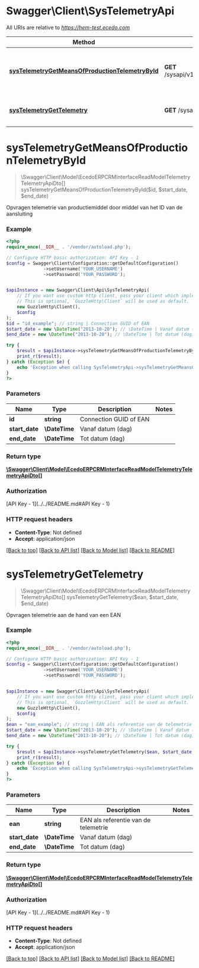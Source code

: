 # Swagger\Client\SysTelemetryApi

All URIs are relative to *https://hem-test.ecedo.com*

Method | HTTP request | Description
------------- | ------------- | -------------
[**sysTelemetryGetMeansOfProductionTelemetryById**](SysTelemetryApi.md#sysTelemetryGetMeansOfProductionTelemetryById) | **GET** /sysapi/v1.0/telemetryreadings/meansofproductionconnection/{id} | Opvragen telemetrie van productiemiddel door middel van het ID van de aansluiting
[**sysTelemetryGetTelemetry**](SysTelemetryApi.md#sysTelemetryGetTelemetry) | **GET** /sysapi/v1.0/telemetryreadings/{ean} | Opvragen telemetrie aan de hand van een EAN


# **sysTelemetryGetMeansOfProductionTelemetryById**
> \Swagger\Client\Model\EcedoERPCRMInterfaceReadModelTelemetryTelemetryApiDto[] sysTelemetryGetMeansOfProductionTelemetryById($id, $start_date, $end_date)

Opvragen telemetrie van productiemiddel door middel van het ID van de aansluiting

### Example
```php
<?php
require_once(__DIR__ . '/vendor/autoload.php');

// Configure HTTP basic authorization: API Key - 1
$config = Swagger\Client\Configuration::getDefaultConfiguration()
              ->setUsername('YOUR_USERNAME')
              ->setPassword('YOUR_PASSWORD');


$apiInstance = new Swagger\Client\Api\SysTelemetryApi(
    // If you want use custom http client, pass your client which implements `GuzzleHttp\ClientInterface`.
    // This is optional, `GuzzleHttp\Client` will be used as default.
    new GuzzleHttp\Client(),
    $config
);
$id = "id_example"; // string | Connection GUID of EAN
$start_date = new \DateTime("2013-10-20"); // \DateTime | Vanaf datum (dag)
$end_date = new \DateTime("2013-10-20"); // \DateTime | Tot datum (dag)

try {
    $result = $apiInstance->sysTelemetryGetMeansOfProductionTelemetryById($id, $start_date, $end_date);
    print_r($result);
} catch (Exception $e) {
    echo 'Exception when calling SysTelemetryApi->sysTelemetryGetMeansOfProductionTelemetryById: ', $e->getMessage(), PHP_EOL;
}
?>
```

### Parameters

Name | Type | Description  | Notes
------------- | ------------- | ------------- | -------------
 **id** | **string**| Connection GUID of EAN |
 **start_date** | **\DateTime**| Vanaf datum (dag) |
 **end_date** | **\DateTime**| Tot datum (dag) |

### Return type

[**\Swagger\Client\Model\EcedoERPCRMInterfaceReadModelTelemetryTelemetryApiDto[]**](../Model/EcedoERPCRMInterfaceReadModelTelemetryTelemetryApiDto.md)

### Authorization

[API Key - 1](../../README.md#API Key - 1)

### HTTP request headers

 - **Content-Type**: Not defined
 - **Accept**: application/json

[[Back to top]](#) [[Back to API list]](../../README.md#documentation-for-api-endpoints) [[Back to Model list]](../../README.md#documentation-for-models) [[Back to README]](../../README.md)

# **sysTelemetryGetTelemetry**
> \Swagger\Client\Model\EcedoERPCRMInterfaceReadModelTelemetryTelemetryApiDto[] sysTelemetryGetTelemetry($ean, $start_date, $end_date)

Opvragen telemetrie aan de hand van een EAN

### Example
```php
<?php
require_once(__DIR__ . '/vendor/autoload.php');

// Configure HTTP basic authorization: API Key - 1
$config = Swagger\Client\Configuration::getDefaultConfiguration()
              ->setUsername('YOUR_USERNAME')
              ->setPassword('YOUR_PASSWORD');


$apiInstance = new Swagger\Client\Api\SysTelemetryApi(
    // If you want use custom http client, pass your client which implements `GuzzleHttp\ClientInterface`.
    // This is optional, `GuzzleHttp\Client` will be used as default.
    new GuzzleHttp\Client(),
    $config
);
$ean = "ean_example"; // string | EAN als referentie van de telemetrie
$start_date = new \DateTime("2013-10-20"); // \DateTime | Vanaf datum (dag)
$end_date = new \DateTime("2013-10-20"); // \DateTime | Tot datum (dag)

try {
    $result = $apiInstance->sysTelemetryGetTelemetry($ean, $start_date, $end_date);
    print_r($result);
} catch (Exception $e) {
    echo 'Exception when calling SysTelemetryApi->sysTelemetryGetTelemetry: ', $e->getMessage(), PHP_EOL;
}
?>
```

### Parameters

Name | Type | Description  | Notes
------------- | ------------- | ------------- | -------------
 **ean** | **string**| EAN als referentie van de telemetrie |
 **start_date** | **\DateTime**| Vanaf datum (dag) |
 **end_date** | **\DateTime**| Tot datum (dag) |

### Return type

[**\Swagger\Client\Model\EcedoERPCRMInterfaceReadModelTelemetryTelemetryApiDto[]**](../Model/EcedoERPCRMInterfaceReadModelTelemetryTelemetryApiDto.md)

### Authorization

[API Key - 1](../../README.md#API Key - 1)

### HTTP request headers

 - **Content-Type**: Not defined
 - **Accept**: application/json

[[Back to top]](#) [[Back to API list]](../../README.md#documentation-for-api-endpoints) [[Back to Model list]](../../README.md#documentation-for-models) [[Back to README]](../../README.md)

